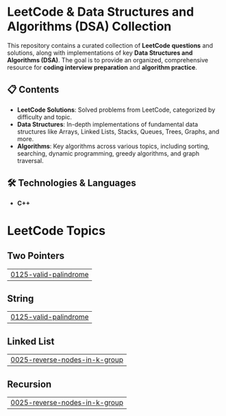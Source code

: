 # LeetCode & Data Structures and Algorithms (DSA) Collection

This repository contains a curated collection of **LeetCode questions** and solutions, along with implementations of key **Data Structures and Algorithms (DSA)**. The goal is to provide an organized, comprehensive resource for **coding interview preparation** and **algorithm practice**.

## 📋 Contents

- **LeetCode Solutions**: Solved problems from LeetCode, categorized by difficulty and topic.
- **Data Structures**: In-depth implementations of fundamental data structures like Arrays, Linked Lists, Stacks, Queues, Trees, Graphs, and more.
- **Algorithms**: Key algorithms across various topics, including sorting, searching, dynamic programming, greedy algorithms, and graph traversal.

## 🛠️ Technologies & Languages
- **C++**




<!---LeetCode Topics Start-->
# LeetCode Topics
## Two Pointers
|  |
| ------- |
| [0125-valid-palindrome](https://github.com/sahilsoni56/Cpp-DSA/tree/master/0125-valid-palindrome) |
## String
|  |
| ------- |
| [0125-valid-palindrome](https://github.com/sahilsoni56/Cpp-DSA/tree/master/0125-valid-palindrome) |
## Linked List
|  |
| ------- |
| [0025-reverse-nodes-in-k-group](https://github.com/sahilsoni56/Cpp-DSA/tree/master/0025-reverse-nodes-in-k-group) |
## Recursion
|  |
| ------- |
| [0025-reverse-nodes-in-k-group](https://github.com/sahilsoni56/Cpp-DSA/tree/master/0025-reverse-nodes-in-k-group) |
<!---LeetCode Topics End-->